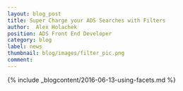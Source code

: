 ```yaml
---
layout: blog_post
title: Super Charge your ADS Searches with Filters
author:  Alex Holachek
position: ADS Front End Developer
category: blog
label: news
thumbnail: blog/images/filter_pic.png
comment:
---
```


{% include _blogcontent/2016-06-13-using-facets.md %}